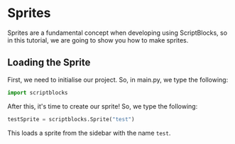 # Sprites

Sprites are a fundamental concept when developing using ScriptBlocks, so in this tutorial, we are going to show you how to make sprites.

## Loading the Sprite

First, we need to initialise our project. So, in main.py, we type the following:

```py
import scriptblocks
```

After this, it's time to create our sprite! So, we type the following:

```py
testSprite = scriptblocks.Sprite("test")
```

This loads a sprite from the sidebar with the name `test`. 